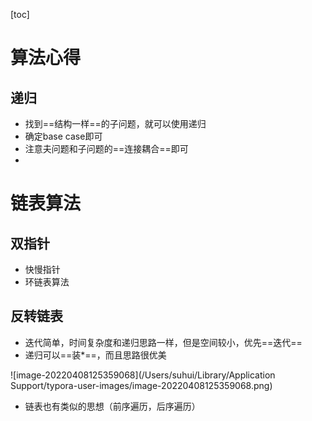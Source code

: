 [toc]

# 算法心得

## 递归

- 找到==结构一样==的子问题，就可以使用递归
- 确定base case即可
- 注意夫问题和子问题的==连接耦合==即可
- 



# 链表算法

## 双指针

- 快慢指针
- 环链表算法

## 反转链表

- 迭代简单，时间复杂度和递归思路一样，但是空间较小，优先==迭代==
- 递归可以==装*==，而且思路很优美



![image-20220408125359068](/Users/suhui/Library/Application Support/typora-user-images/image-20220408125359068.png)

- 链表也有类似的思想（前序遍历，后序遍历）